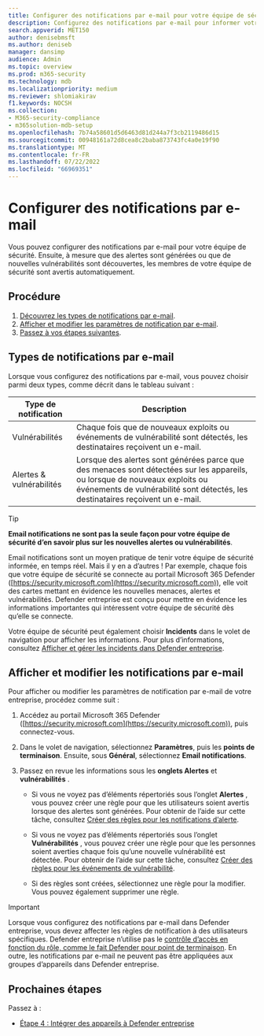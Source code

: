 ```yaml
---
title: Configurer des notifications par e-mail pour votre équipe de sécurité
description: Configurez des notifications par e-mail pour informer votre équipe de sécurité des alertes et des vulnérabilités dans Defender entreprise.
search.appverid: MET150
author: denisebmsft
ms.author: deniseb
manager: dansimp
audience: Admin
ms.topic: overview
ms.prod: m365-security
ms.technology: mdb
ms.localizationpriority: medium
ms.reviewer: shlomiakirav
f1.keywords: NOCSH
ms.collection:
- M365-security-compliance
- m365solution-mdb-setup
ms.openlocfilehash: 7b74a58601d5d6463d81d244a7f3cb2119486d15
ms.sourcegitcommit: 00948161a72d8cea8c2baba873743fc4a0e19f90
ms.translationtype: MT
ms.contentlocale: fr-FR
ms.lasthandoff: 07/22/2022
ms.locfileid: "66969351"
---
```

# <a name="set-up-email-notifications"></a>Configurer des notifications par e-mail

Vous pouvez configurer des notifications par e-mail pour votre équipe de sécurité. Ensuite, à mesure que des alertes sont générées ou que de nouvelles vulnérabilités sont découvertes, les membres de votre équipe de sécurité sont avertis automatiquement. 

## <a name="what-to-do"></a>Procédure

1. [Découvrez les types de notifications par e-mail](#types-of-email-notifications).
2. [Afficher et modifier les paramètres de notification par e-mail](#view-and-edit-email-notifications).
3. [Passez à vos étapes suivantes](#next-steps).



## <a name="types-of-email-notifications"></a>Types de notifications par e-mail

Lorsque vous configurez des notifications par e-mail, vous pouvez choisir parmi deux types, comme décrit dans le tableau suivant :

| Type de notification  | Description  |
|---------|---------|
| Vulnérabilités  | Chaque fois que de nouveaux exploits ou événements de vulnérabilité sont détectés, les destinataires reçoivent un e-mail. |
| Alertes & vulnérabilités  | Lorsque des alertes sont générées parce que des menaces sont détectées sur les appareils, ou lorsque de nouveaux exploits ou événements de vulnérabilité sont détectés, les destinataires reçoivent un e-mail. |

> [!TIP]
> **Email notifications ne sont pas la seule façon pour votre équipe de sécurité d’en savoir plus sur les nouvelles alertes ou vulnérabilités**.
> 
> Email notifications sont un moyen pratique de tenir votre équipe de sécurité informée, en temps réel. Mais il y en a d’autres ! Par exemple, chaque fois que votre équipe de sécurité se connecte au portail Microsoft 365 Defender ([https://security.microsoft.com](https://security.microsoft.com)), elle voit des cartes mettant en évidence les nouvelles menaces, alertes et vulnérabilités. Defender entreprise est conçu pour mettre en évidence les informations importantes qui intéressent votre équipe de sécurité dès qu’elle se connecte.
> 
> Votre équipe de sécurité peut également choisir **Incidents** dans le volet de navigation pour afficher les informations. Pour plus d’informations, consultez [Afficher et gérer les incidents dans Defender entreprise](mdb-view-manage-incidents.md).

## <a name="view-and-edit-email-notifications"></a>Afficher et modifier les notifications par e-mail

Pour afficher ou modifier les paramètres de notification par e-mail de votre entreprise, procédez comme suit :

1. Accédez au portail Microsoft 365 Defender ([https://security.microsoft.com](https://security.microsoft.com)), puis connectez-vous.

2. Dans le volet de navigation, sélectionnez **Paramètres**, puis les **points de terminaison**. Ensuite, sous **Général**, sélectionnez **Email notifications**. 

3. Passez en revue les informations sous les **onglets Alertes** et **vulnérabilités** .

   - Si vous ne voyez pas d’éléments répertoriés sous l’onglet **Alertes** , vous pouvez créer une règle pour que les utilisateurs soient avertis lorsque des alertes sont générées. Pour obtenir de l’aide sur cette tâche, consultez [Créer des règles pour les notifications d’alerte](../defender-endpoint/configure-email-notifications.md).

   - Si vous ne voyez pas d’éléments répertoriés sous l’onglet **Vulnérabilités** , vous pouvez créer une règle pour que les personnes soient averties chaque fois qu’une nouvelle vulnérabilité est détectée. Pour obtenir de l’aide sur cette tâche, consultez [Créer des règles pour les événements de vulnérabilité](../defender-endpoint/configure-vulnerability-email-notifications.md).

   - Si des règles sont créées, sélectionnez une règle pour la modifier. Vous pouvez également supprimer une règle. 

> [!IMPORTANT]
> Lorsque vous configurez des notifications par e-mail dans Defender entreprise, vous devez affecter les règles de notification à des utilisateurs spécifiques. Defender entreprise n’utilise pas le [contrôle d’accès en fonction du rôle, comme le fait Defender pour point de terminaison](../defender-endpoint/rbac.md). En outre, les notifications par e-mail ne peuvent pas être appliquées aux groupes d’appareils dans Defender entreprise. 

## <a name="next-steps"></a>Prochaines étapes

Passez à :

- [Étape 4 : Intégrer des appareils à Defender entreprise](mdb-onboard-devices.md)
